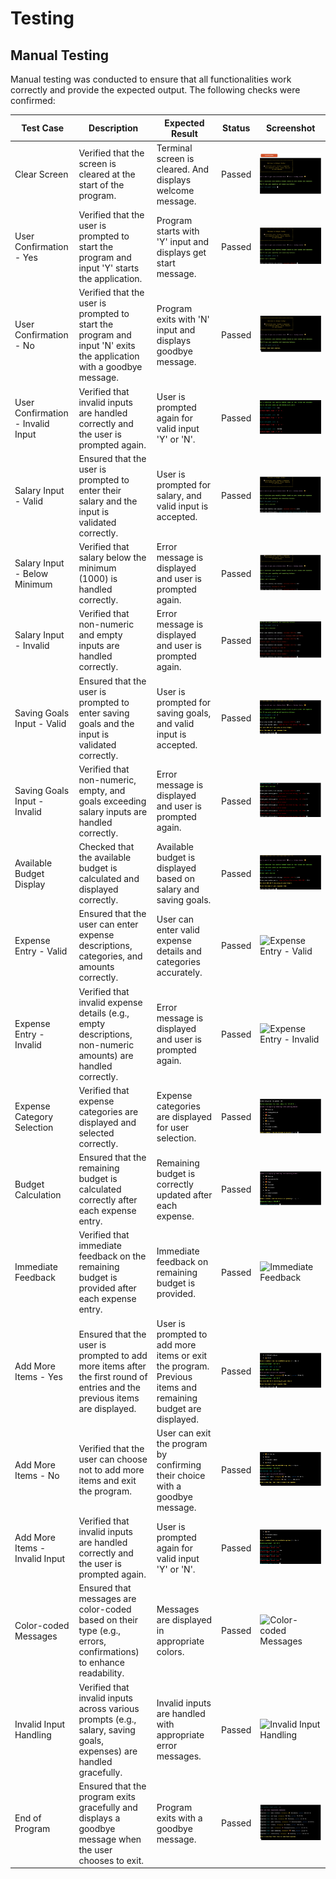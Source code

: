 # Testing

## Manual Testing

Manual testing was conducted to ensure that all functionalities work correctly and provide the expected output. The following checks were confirmed:

| Test Case                        | Description                                                                                                                 | Expected Result                                                                                  | Status | Screenshot |
| -------------------------------- | --------------------------------------------------------------------------------------------------------------------------- | ------------------------------------------------------------------------------------------------ | ------ | ---------- |
| Clear Screen                     | Verified that the screen is cleared at the start of the program.                                                             | Terminal screen is cleared. And displays welcome message.                                                                    | Passed | ![Clear Screen](documentation/screenshots/clear_screen.png) |
| User Confirmation - Yes          | Verified that the user is prompted to start the program and input 'Y' starts the application.                                | Program starts with 'Y' input and displays get start message.                                      | Passed | ![User Confirmation - Yes](documentation/screenshots/user_confirmation_yes.png) |
| User Confirmation - No           | Verified that the user is prompted to start the program and input 'N' exits the application with a goodbye message.           | Program exits with 'N' input and displays goodbye message.                                       | Passed | ![User Confirmation - No](documentation/screenshots/user_confirmation_no.png) |
| User Confirmation - Invalid Input| Verified that invalid inputs are handled correctly and the user is prompted again.                                           | User is prompted again for valid input 'Y' or 'N'.                                               | Passed | ![User Confirmation - Invalid](documentation/screenshots/user_confirmation_invalid.png) |
| Salary Input - Valid             | Ensured that the user is prompted to enter their salary and the input is validated correctly.                                | User is prompted for salary, and valid input is accepted.                                        | Passed | ![Salary Input - Valid](documentation/screenshots/salary_input_valid.png) |
| Salary Input - Below Minimum     | Verified that salary below the minimum (1000) is handled correctly.                                                          | Error message is displayed and user is prompted again.                                           | Passed | ![Salary Input - Below Minimum](documentation/screenshots/salary_input_below_minimum.png) |
| Salary Input - Invalid           | Verified that non-numeric and empty inputs are handled correctly.                                                            | Error message is displayed and user is prompted again.                                           | Passed | ![Salary Input - Invalid](documentation/screenshots/salary_input_invalid.png) |
| Saving Goals Input - Valid       | Ensured that the user is prompted to enter saving goals and the input is validated correctly.                                | User is prompted for saving goals, and valid input is accepted.                                  | Passed | ![Saving Goals Input - Valid](documentation/screenshots/saving_goals_input_valid.png) |
| Saving Goals Input - Invalid     | Verified that non-numeric, empty, and goals exceeding salary inputs are handled correctly.                                   | Error message is displayed and user is prompted again.                                           | Passed | ![Saving Goals Input - Invalid](documentation/screenshots/saving_goals_input_invalid.png) |
| Available Budget Display         | Checked that the available budget is calculated and displayed correctly.                                                     | Available budget is displayed based on salary and saving goals.                                  | Passed | ![Available Budget Display](documentation/screenshots/available_budget_display.png) |
| Expense Entry - Valid            | Ensured that the user can enter expense descriptions, categories, and amounts correctly.                                     | User can enter valid expense details and categories accurately.                                  | Passed | ![Expense Entry - Valid](documentation/screenshots/expense_entry_valid.png) |
| Expense Entry - Invalid          | Verified that invalid expense details (e.g., empty descriptions, non-numeric amounts) are handled correctly.                 | Error message is displayed and user is prompted again.                                           | Passed | ![Expense Entry - Invalid](documentation/screenshots/expense_entry_invalid.png) |
| Expense Category Selection       | Verified that expense categories are displayed and selected correctly.                                                      | Expense categories are displayed for user selection.                                             | Passed | ![Expense Category Selection](documentation/screenshots/expense_category_selection.png) |
| Budget Calculation               | Ensured that the remaining budget is calculated correctly after each expense entry.                                          | Remaining budget is correctly updated after each expense.                                        | Passed | ![Budget Calculation](documentation/screenshots/budget_calculation.png) |
| Immediate Feedback               | Verified that immediate feedback on the remaining budget is provided after each expense entry.                               | Immediate feedback on remaining budget is provided.                                              | Passed | ![Immediate Feedback](documentation/screenshots/immediate_feedback.png) |
| Add More Items - Yes             | Ensured that the user is prompted to add more items after the first round of entries and the previous items are displayed.    | User is prompted to add more items or exit the program. Previous items and remaining budget are displayed. | Passed | ![Add More Items - Yes](documentation/screenshots/add_more_items_yes.png) |
| Add More Items - No              | Verified that the user can choose not to add more items and exit the program.                                                 | User can exit the program by confirming their choice with a goodbye message.                      | Passed | ![Add More Items - No](documentation/screenshots/add_more_items_no.png) |
| Add More Items - Invalid Input   | Verified that invalid inputs are handled correctly and the user is prompted again.                                           | User is prompted again for valid input 'Y' or 'N'.                                               | Passed | ![Add More Items - Invalid](documentation/screenshots/add_more_items_invalid.png) |
| Color-coded Messages             | Ensured that messages are color-coded based on their type (e.g., errors, confirmations) to enhance readability.               | Messages are displayed in appropriate colors.                                                    | Passed | ![Color-coded Messages](documentation/screenshots/color_coded_messages.png) |
| Invalid Input Handling           | Verified that invalid inputs across various prompts (e.g., salary, saving goals, expenses) are handled gracefully.            | Invalid inputs are handled with appropriate error messages.                                      | Passed | ![Invalid Input Handling](documentation/screenshots/invalid_input_handling.png) |
| End of Program                   | Ensured that the program exits gracefully and displays a goodbye message when the user chooses to exit.                      | Program exits with a goodbye message.                                                            | Passed | ![End of Program](documentation/screenshots/end_of_program.png) |

